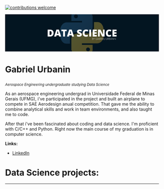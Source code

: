[![contributions welcome](https://img.shields.io/badge/contributions-welcome-brightgreen.svg?style=flat)](https://github.com/carlosfab/data_science/issues)

<p align="center">
  <img src="logoDS.jpg" >
</p>

# Gabriel Urbanin
<sub>*Aerospace Engineering undergraduate studying Data Science*</sub>

As an aerospace engineering undergrad in Universidade Federal de Minas Gerais (UFMG), i've participated in the project and built an airplane to compete in SAE Aerodesign anual competition. That gave me the ability to combine analytical skills and work in team environments, and also taught me to code.

After that i've been fascinated about coding and data science. I'm proficient with C/C++ and Python. Right now 
the main course of my graduation is in computer science.

**Links:**
* [LinkedIn](https://www.linkedin.com/in/gabrielurbanin)

# Data Science projects:
---
